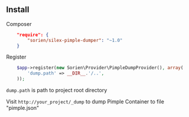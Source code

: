## Install

Composer

```json
    "require": {
        "sorien/silex-pimple-dumper": "~1.0"
    }
```

Register

```php
	$app->register(new Sorien\Provider\PimpleDumpProvider(), array(
	    'dump.path' => __DIR__.'/..',
	));
```

`dump.path` is path to project root directory

Visit `http://your_project/_dump` to dump Pimple Container to file "pimple.json"
